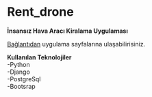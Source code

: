 # Rent_drone
 **İnsansız Hava Aracı  Kiralama Uygulaması**</br>
 
 [Bağlantıdan](https://github.com/omerfcoskun/Rent_drone/tree/main/page_images) uygulama sayfalarına ulaşabilirisiniz.
 
 **Kullanılan Teknolojiler**</br>
 -Python</br>
 -Django</br>
 -PostgreSql</br>
 -Bootsrap</br>
